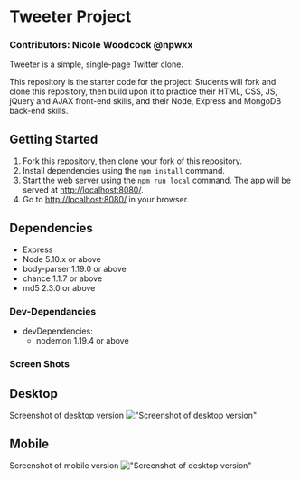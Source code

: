 # Tweeter Project
### Contributors: Nicole Woodcock @npwxx
Tweeter is a simple, single-page Twitter clone.

This repository is the starter code for the project: Students will fork and clone this repository, then build upon it to practice their HTML, CSS, JS, jQuery and AJAX front-end skills, and their Node, Express and MongoDB back-end skills.

## Getting Started

1. Fork this repository, then clone your fork of this repository.
2. Install dependencies using the `npm install` command.
3. Start the web server using the `npm run local` command. The app will be served at <http://localhost:8080/>.
4. Go to <http://localhost:8080/> in your browser.

## Dependencies

- Express
- Node 5.10.x or above
- body-parser 1.19.0 or above
- chance  1.1.7 or above
- md5 2.3.0 or above

### Dev-Dependancies
- devDependencies:
  - nodemon 1.19.4 or above

### Screen Shots
## Desktop
Screenshot of desktop version
!["Screenshot of desktop version"](w4/tweeter/docs/desktop-top.png)
## Mobile
Screenshot of mobile version
!["Screenshot of desktop version"](w4/tweeter/docs/Mobile-top.png)